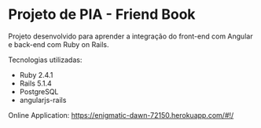 # Projeto de PIA - Friend Book
Projeto desenvolvido para aprender a integração do front-end com Angular e back-end com Ruby on Rails.

Tecnologias utilizadas:

* Ruby 2.4.1
* Rails 5.1.4
* PostgreSQL
* angularjs-rails

Online Application: <a href="https://enigmatic-dawn-72150.herokuapp.com/#!/" target="_blank">https://enigmatic-dawn-72150.herokuapp.com/#!/</a>
